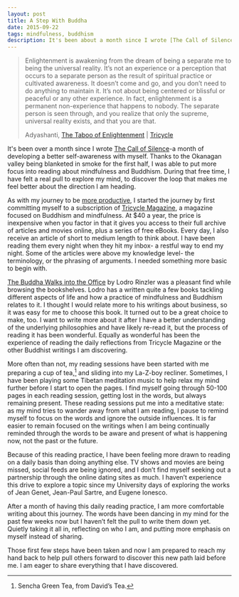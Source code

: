 ```yaml
---
layout: post
title: A Step With Buddha
date: 2015-09-22
tags: mindfulness, buddhism
description: It's been about a month since I wrote [The Call of Silence](http://www.foursides.ca/the-call-of-silence/ "The Call of Silence"), a month of developing a better self-awareness with myself. Thanks to the Okanagan valley being blanketed in smoke for the first period, I was able to put more focus into reading about mindfulness and Buddhism.
---
```


> Enlightenment is awakening from the dream of being a separate me to being the universal reality. It’s not an experience or a perception that occurs to a separate person as the result of spiritual practice or cultivated awareness. It doesn’t come and go, and you don’t need to do anything to maintain it. It’s not about being centered or blissful or peaceful or any other experience. In fact, enlightenment is a permanent non-experience that happens to nobody. The separate person is seen through, and you realize that only the supreme, universal reality exists, and that you are that.
> 
> Adyashanti, [The Taboo of Enlightenment](http://www.tricycle.com/interview/taboo-enlightenment "The Taboo of Enlightenment") | [Tricycle](http://amzn.to/1JtCpy0 "Tricycle Magazine")

It's been over a month since I wrote [The Call of Silence](http://www.foursides.ca/the-call-of-silence/ "The Call of Silence")-a month of developing a better self-awareness with myself. Thanks to the Okanagan valley being blanketed in smoke for the first half, I was able to put more focus into reading about mindfulness and Buddhism. During that free time, I have felt a real pull to explore my mind, to discover the loop that makes me feel better about the direction I am heading. 

As with my journey to be [more productive](http://www.foursides.ca/All-the-Changes/ "All the Changes | Four Sides"), I started the journey by first committing myself to a subscription of [Tricycle Magazine](http://amzn.to/1JtCpy0 "Tricycle Magazine"), a magazine focused on Buddhism and mindfulness. At $40 a year, the price is inexpensive when you factor in that it gives you access to their full archive of articles and movies online, plus a series of free eBooks. Every day, I also receive an article of short to medium length to think about. I have been reading them every night when they hit my inbox- a restful way to end my night. Some of the articles were above my knowledge level- the terminology, or the phrasing of arguments. I needed something more basic to begin with. 

[The Buddha Walks into the Office](http://amzn.to/1N2Fx88 "The Buddha Walks Into the Office") by Lodro Rinzler was a pleasant find while browsing the bookshelves. Lodro has a written quite a few books tackling different aspects of life and how a practice of mindfulness and Buddhism relates to it. I thought I would relate more to his writings about business, so it was easy for me to choose this book. It turned out to be a great choice to make, too. I want to write more about it after I have a better understanding of the underlying philosophies and have likely re-read it, but the process of reading it has been wonderful. Equally as wonderful has been the experience of reading the daily reflections from Tricycle Magazine or the other Buddhist writings I am discovering.

More often than not, my reading sessions have been started with me preparing a cup of tea,[^1] and sliding into my La-Z-boy recliner. Sometimes, I have been playing some Tibetan meditation music to help relax my mind further before I start to open the pages.  I find myself going through 50-100 pages in each reading session, getting lost in the words, but always remaining present. These reading sessions put me into a meditative state: as my mind tries to wander away from what I am reading, I pause to remind myself to focus on the words and ignore the outside influences. It is far easier to remain focused on the writings when I am being continually reminded through the words to be aware and present of what is happening now, not the past or the future.

Because of this reading practice, I have been feeling more drawn to reading on a daily basis than doing anything else. TV shows and movies are being missed, social feeds are being ignored, and I don’t find myself seeking out a partnership through the online dating sites as much. I haven’t experience this drive to explore a topic since my University days of exploring the works of Jean Genet, Jean-Paul Sartre, and Eugene Ionesco. 

After a month of having this daily reading practice, I am more comfortable writing about this journey. The words have been dancing in my mind for the past few weeks now but I haven’t felt the pull to write them down yet. Quietly taking it all in, reflecting on who I am, and putting more emphasis on myself instead of sharing. 

Those first few steps have been taken and now I am prepared to reach my hand back to help pull others forward to discover this new path laid before me. I am eager to share everything that I have discovered.


[^1]:	Sencha Green Tea, from David’s Tea.